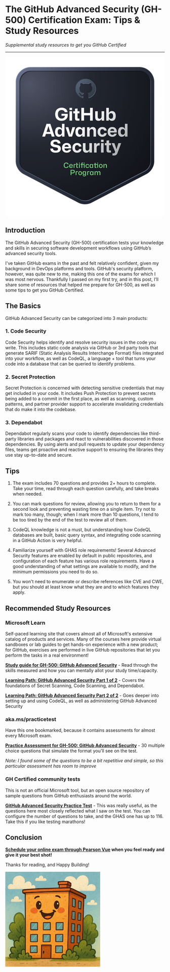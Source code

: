 # The GitHub Advanced Security (GH-500) Certification Exam: Tips & Study Resources

*Supplemental study resources to get you GitHub Certified*

---

![GitHub Advanced Security is one of 5 available GitHub Certifications](../assets/images/2025-07-25-GH500-Tips-and-Study-Resources/ghas-badge-small.png)

## Introduction

The GitHub Advanced Security (GH-500) certification tests your knowledge and skills in securing software development workflows using GitHub’s advanced security tools. 

I've taken GitHub exams in the past and felt relatively confident, given my background in DevOps platforms and tools. GitHub's security platform, however, was quite new to me, making this one of the exams for which I was most nervous. Thankfully I passed on my first try, and in this post, I’ll share some of resources that helped me prepare for GH-500, as well as some tips to get you GitHub Certified.

## The Basics
GitHub Advanced Security can be categorized into 3 main products:

### 1. Code Security
Code Security helps identify and resolve security issues in the code you write. This includes static code analysis via GitHub or 3rd party tools that generate SARIF (Static Analysis Results Interchange Format) files integrated into your workflow, as well as CodeQL, a language + tool that turns your code into a database that can be queried to identify problems.

### 2. Secret Protection
Secret Protection is concerned with detecting sensitive credentials that may get included in your code. It includes Push Protection to prevent secrets being added to a commit in the first place, as well as scanning, custom patterns, and partner provider support to accelerate invalidating credentials that do make it into the codebase.

### 3. Dependabot
Dependabot regularly scans your code to identify dependencies like third-party libraries and packages and react to vulnerabilities discovered in those dependencies. By using alerts and pull requests to update your dependency files, teams get proactive and reactive support to ensuring the libraries they use stay up-to-date and secure.

## Tips

1. The exam includes 70 questions and provides 2+ hours to complete. Take your time, read through each question carefully, and take breaks when needed.

2. You can mark questions for review, allowing you to return to them for a second look and preventing wasting time on a single item. Try not to mark too many, though; when I mark more than 10 questions, I tend to be too tired by the end of the test to review all of them.

3. CodeQL knowledge is not a must, but understanding how CodeQL databases are built, basic query syntax, and integrating code scanning in a GitHub Action is very helpful.

4. Familiarize yourself with GHAS role requirements! Several Advanced Security features are enabled by default in public repositories, and configuration of each feature has various role requirements. Have a good understanding of what settings are available to modify, and the minimum permissions you need to do so.

5. You won't need to enumerate or describe references like CVE and CWE, but you should at least know what they are and to which features they apply.

## Recommended Study Resources
### Microsoft Learn
Self-paced learning site that covers almost all of Microsoft's extensive catalog of products and services. Many of the courses here provide virtual sandboxes or lab guides to get hands-on experience with a new product; for GitHub, exercises are performed in live GitHub repositories that let you perform the tasks in a real environment!

**[Study guide for GH-500: GitHub Advanced Security](https://learn.microsoft.com/en-us/credentials/certifications/resources/study-guides/gh-500)** - Read through the skills measured and how you can mentally allot your study time/capacity.

**[Learning Path: GitHub Advanced Security Part 1 of 2](https://learn.microsoft.com/en-us/training/paths/github-advanced-security/)** - Covers the foundations of Secret Scanning, Code Scanning, and Dependabot.

**[Learning Path: GitHub Advanced Security Part 2 of 2](https://learn.microsoft.com/en-us/training/paths/github-advanced-security-2)** - Goes deeper into setting up and using CodeQL, as well as administering GitHub Advanced Security

### aka.ms/practicetest
Have this one bookmarked, because it contains assessments for almost every Microsoft exam. 

**[Practice Assessment for GH-500: GitHub Advanced Security](https://learn.microsoft.com/en-us/credentials/certifications/github-advanced-security/practice/assessment?assessment-type=practice&assessmentId=590484996&practice-assessment-type=certification)** - 30 multiple choice questions that simulate the format you'll see on the test. 

*Note: I found some of the questions to be a bit repetitive and simple, so this particular assessment has room to improve*

### GH Certified community tests
This is not an official Microsoft tool, but an open source repository of sample questions from GitHub enthusiasts around the world.

**[GitHub Advanced Security Practice Test](https://ghcertified.com/practice_tests/)** - This was really useful, as the questions here most closely reflected what I saw on the test. You can configure the number of questions to take, and the GHAS one has up to 116. Take this if you like testing marathons!

## Conclusion

**[Schedule your online exam through Pearson Vue](https://learn.microsoft.com/en-us/credentials/certifications/schedule-through-pearson-vue?examUid=exam.GH-500&examUrl=https%3A%2F%2Flearn.microsoft.com%2Fcredentials%2Fcertification) when you feel ready and give it your best shot!**

Thanks for reading, and Happy Building!

<img src="../assets/images/happy-building.png" alt="Happy Building" width="300"/>